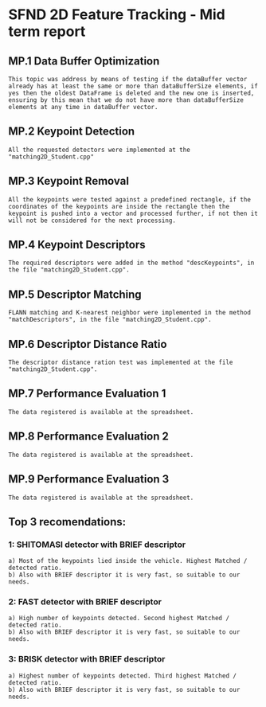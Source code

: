# SFND 2D Feature Tracking - Mid term report

## **MP.1 Data Buffer Optimization**
    This topic was address by means of testing if the dataBuffer vector already has at least the same or more than dataBufferSize elements, if yes then the oldest DataFrame is deleted and the new one is inserted, ensuring by this mean that we do not have more than dataBufferSize elements at any time in dataBuffer vector.

## **MP.2 Keypoint Detection**
    All the requested detectors were implemented at the "matching2D_Student.cpp"

## **MP.3 Keypoint Removal** 
    All the keypoints were tested against a predefined rectangle, if the coordinates of the keypoints are inside the rectangle then the keypoint is pushed into a vector and processed further, if not then it will not be considered for the next processing.

## **MP.4 Keypoint Descriptors**
    The required descriptors were added in the method "descKeypoints", in the file "matching2D_Student.cpp".

## **MP.5 Descriptor Matching**
    FLANN matching and K-nearest neighbor were implemented in the method "matchDescriptors", in the file "matching2D_Student.cpp".

## **MP.6 Descriptor Distance Ratio** 
    The descriptor distance ration test was implemented at the file "matching2D_Student.cpp".

## **MP.7 Performance Evaluation 1**
    The data registered is available at the spreadsheet.

## **MP.8 Performance Evaluation 2**
    The data registered is available at the spreadsheet.

## **MP.9 Performance Evaluation 3**
    The data registered is available at the spreadsheet.

## **Top 3 recomendations:**

### **1: SHITOMASI detector with BRIEF descriptor**
    a) Most of the keypoints lied inside the vehicle. Highest Matched / detected ratio.  
    b) Also with BRIEF descriptor it is very fast, so suitable to our needs.

### **2: FAST detector with BRIEF descriptor**
    a) High number of keypoints detected. Second highest Matched / detected ratio.  
    b) Also with BRIEF descriptor it is very fast, so suitable to our needs.

### **3: BRISK detector with BRIEF descriptor**
    a) Highest number of keypoints detected. Third highest Matched / detected ratio.  
    b) Also with BRIEF descriptor it is very fast, so suitable to our needs.
